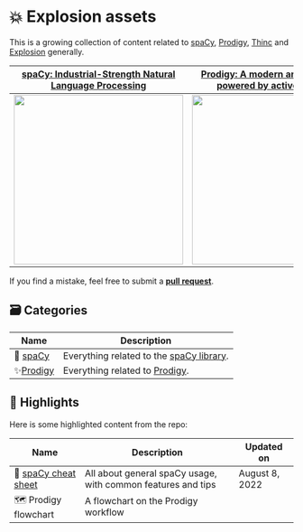 # 💥 Explosion assets

This is a growing collection of content related to [spaCy](https://spacy.io/), [Prodigy](https://prodi.gy/), [Thinc](https://thiinc.ai) and [Explosion](https://explosion.ai/) generally.



|                                     [spaCy: Industrial-Strength Natural Language Processing](https://spacy.io)                                      |                                  [Prodigy: A modern annotation tool powered by active learning](https://prodi.gy)                                   |                                      [Thinc: A refreshing functional take on deep learning](https://thinc.ai)                                       |
| :-------------------------------------------------------------------------------------------------------------------------------------------------: | :-------------------------------------------------------------------------------------------------------------------------------------------------: | :-------------------------------------------------------------------------------------------------------------------------------------------------: |
| [<img src="https://user-images.githubusercontent.com/13643239/144021626-88a2c625-e135-4cf8-8508-a14589923c3a.png" width="300" />](https://spacy.io) | [<img src="https://user-images.githubusercontent.com/13643239/144021668-2d8b4bde-05a1-4757-bb8f-9e34bb0f8f99.png" width="300" />](https://prodi.gy) | [<img src="https://user-images.githubusercontent.com/13643239/144021637-316cbffb-7574-4e87-ac76-97522eb16436.png" width="300" />](https://thinc.ai) |


If you find a mistake, feel free to submit a [**pull request**](https://github.com/explosion/assets/pulls).

## 🗃 Categories

| Name | Description |
| --- | --- |
| 💫 [spaCy](./spaCy/) | Everything related to the [spaCy library](https://github.com/explosion/spaCy). |
| ✨[Prodigy](./Prodigy/) | Everything related to [Prodigy](https://prodi.gy). |

## 🚀 Highlights

Here is some highlighted content from the repo:

| Name | Description | Updated on |
| --- | --- | --- |
| 📄 [spaCy cheat sheet](./spaCy/spacy-cheat-sheet) | All about general spaCy usage, with common features and tips | August 8, 2022 |
| 🗺️ Prodigy flowchart | A flowchart on the Prodigy workflow |  |
